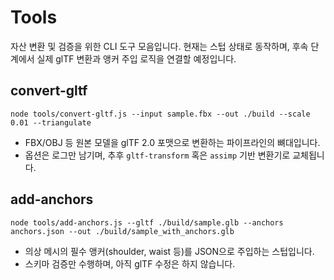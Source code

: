 # Tools

자산 변환 및 검증을 위한 CLI 도구 모음입니다. 현재는 스텁 상태로 동작하며, 후속 단계에서 실제 glTF 변환과 앵커 주입 로직을 연결할 예정입니다.

## convert-gltf

```
node tools/convert-gltf.js --input sample.fbx --out ./build --scale 0.01 --triangulate
```

- FBX/OBJ 등 원본 모델을 glTF 2.0 포맷으로 변환하는 파이프라인의 뼈대입니다.
- 옵션은 로그만 남기며, 추후 `gltf-transform` 혹은 `assimp` 기반 변환기로 교체됩니다.

## add-anchors

```
node tools/add-anchors.js --gltf ./build/sample.glb --anchors anchors.json --out ./build/sample_with_anchors.glb
```

- 의상 메시의 필수 앵커(shoulder, waist 등)를 JSON으로 주입하는 스텁입니다.
- 스키마 검증만 수행하며, 아직 glTF 수정은 하지 않습니다.
